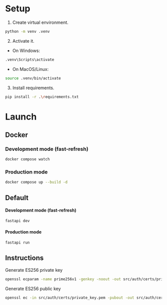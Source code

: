 # Setup
1. Create virtual environment.
```bash
python -m venv .venv 
```

2. Activate it.
* On Windows:
```bash
.venv\Scripts\activate
```

* On MacOS/Linux:
```bash
source .venv/bin/activate
```

3. Install requirements.
```bash
pip install -r .\requirements.txt
```
# Launch
## Docker
### Development mode (fast-refresh)
```bash
docker compose watch
```

### Production mode
```bash
docker compose up --build -d
```

## Default
#### Development mode (fast-refresh)
```bash
fastapi dev
```

#### Production mode
```bash
fastapi run
```

## Instructions
Generate ES256 private key
```bash
openssl ecparam -name prime256v1 -genkey -noout -out src/auth/certs/private_key.pem
```

Generate ES256 public key
```bash
openssl ec -in src/auth/certs/private_key.pem -pubout -out src/auth/certs/public_key.pem
```
